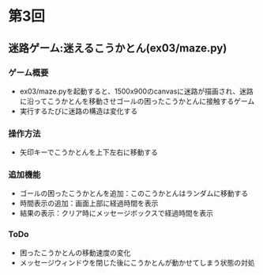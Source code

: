 # 第3回
## 迷路ゲーム:迷えるこうかとん(ex03/maze.py)
### ゲーム概要
- ex03/maze.pyを起動すると、1500x900のcanvasに迷路が描画され、迷路に沿ってこうかとんを移動させゴールの困ったこうかとんに接触するゲーム
- 実行するたびに迷路の構造は変化する
### 操作方法
- 矢印キーでこうかとんを上下左右に移動する
### 追加機能
- ゴールの困ったこうかとんを追加：このこうかとんはランダムに移動する
- 時間表示の追加：画面上部に経過時間を表示
- 結果の表示：クリア時にメッセージボックスで経過時間を表示
### ToDo
- 困ったこうかとんの移動速度の変化
- メッセージウィンドウを閉じた後にこうかとんが動かせてしまう状態の対処
